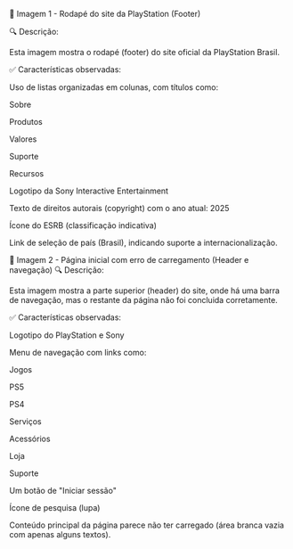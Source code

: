 📸 Imagem 1 - Rodapé do site da PlayStation (Footer)

🔍 Descrição:

Esta imagem mostra o rodapé (footer) do site oficial da PlayStation Brasil.

✅ Características observadas:

Uso de listas organizadas em colunas, com títulos como:

Sobre

Produtos

Valores

Suporte

Recursos

Logotipo da Sony Interactive Entertainment

Texto de direitos autorais (copyright) com o ano atual: 2025

Ícone do ESRB (classificação indicativa)

Link de seleção de país (Brasil), indicando suporte a internacionalização.

📸 Imagem 2 - Página inicial com erro de carregamento (Header e navegação)
🔍 Descrição:

Esta imagem mostra a parte superior (header) do site, onde há uma barra de navegação, mas o restante da página não foi concluida corretamente.

✅ Características observadas:

Logotipo do PlayStation e Sony

Menu de navegação com links como:

Jogos

PS5

PS4

Serviços

Acessórios

Loja

Suporte

Um botão de "Iniciar sessão"

Ícone de pesquisa (lupa)

Conteúdo principal da página parece não ter carregado (área branca vazia com apenas alguns textos).
